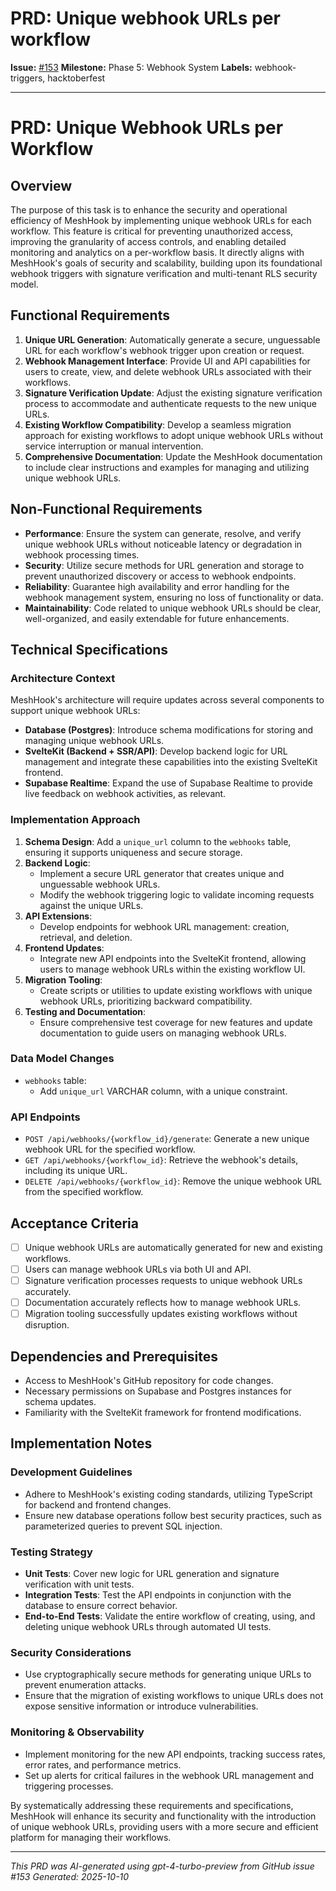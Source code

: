 # PRD: Unique webhook URLs per workflow

**Issue:** [#153](https://github.com/profullstack/meshhook/issues/153)
**Milestone:** Phase 5: Webhook System
**Labels:** webhook-triggers, hacktoberfest

---

# PRD: Unique Webhook URLs per Workflow

## Overview

The purpose of this task is to enhance the security and operational efficiency of MeshHook by implementing unique webhook URLs for each workflow. This feature is critical for preventing unauthorized access, improving the granularity of access controls, and enabling detailed monitoring and analytics on a per-workflow basis. It directly aligns with MeshHook's goals of security and scalability, building upon its foundational webhook triggers with signature verification and multi-tenant RLS security model.

## Functional Requirements

1. **Unique URL Generation**: Automatically generate a secure, unguessable URL for each workflow's webhook trigger upon creation or request.
2. **Webhook Management Interface**: Provide UI and API capabilities for users to create, view, and delete webhook URLs associated with their workflows.
3. **Signature Verification Update**: Adjust the existing signature verification process to accommodate and authenticate requests to the new unique URLs.
4. **Existing Workflow Compatibility**: Develop a seamless migration approach for existing workflows to adopt unique webhook URLs without service interruption or manual intervention.
5. **Comprehensive Documentation**: Update the MeshHook documentation to include clear instructions and examples for managing and utilizing unique webhook URLs.

## Non-Functional Requirements

- **Performance**: Ensure the system can generate, resolve, and verify unique webhook URLs without noticeable latency or degradation in webhook processing times.
- **Security**: Utilize secure methods for URL generation and storage to prevent unauthorized discovery or access to webhook endpoints.
- **Reliability**: Guarantee high availability and error handling for the webhook management system, ensuring no loss of functionality or data.
- **Maintainability**: Code related to unique webhook URLs should be clear, well-organized, and easily extendable for future enhancements.

## Technical Specifications

### Architecture Context

MeshHook's architecture will require updates across several components to support unique webhook URLs:

- **Database (Postgres)**: Introduce schema modifications for storing and managing unique webhook URLs.
- **SvelteKit (Backend + SSR/API)**: Develop backend logic for URL management and integrate these capabilities into the existing SvelteKit frontend.
- **Supabase Realtime**: Expand the use of Supabase Realtime to provide live feedback on webhook activities, as relevant.

### Implementation Approach

1. **Schema Design**: Add a `unique_url` column to the `webhooks` table, ensuring it supports uniqueness and secure storage.
2. **Backend Logic**:
   - Implement a secure URL generator that creates unique and unguessable webhook URLs.
   - Modify the webhook triggering logic to validate incoming requests against the unique URLs.
3. **API Extensions**:
   - Develop endpoints for webhook URL management: creation, retrieval, and deletion.
4. **Frontend Updates**:
   - Integrate new API endpoints into the SvelteKit frontend, allowing users to manage webhook URLs within the existing workflow UI.
5. **Migration Tooling**:
   - Create scripts or utilities to update existing workflows with unique webhook URLs, prioritizing backward compatibility.
6. **Testing and Documentation**:
   - Ensure comprehensive test coverage for new features and update documentation to guide users on managing webhook URLs.

### Data Model Changes

- `webhooks` table:
  - Add `unique_url` VARCHAR column, with a unique constraint.

### API Endpoints

- `POST /api/webhooks/{workflow_id}/generate`: Generate a new unique webhook URL for the specified workflow.
- `GET /api/webhooks/{workflow_id}`: Retrieve the webhook's details, including its unique URL.
- `DELETE /api/webhooks/{workflow_id}`: Remove the unique webhook URL from the specified workflow.

## Acceptance Criteria

- [ ] Unique webhook URLs are automatically generated for new and existing workflows.
- [ ] Users can manage webhook URLs via both UI and API.
- [ ] Signature verification processes requests to unique webhook URLs accurately.
- [ ] Documentation accurately reflects how to manage webhook URLs.
- [ ] Migration tooling successfully updates existing workflows without disruption.

## Dependencies and Prerequisites

- Access to MeshHook's GitHub repository for code changes.
- Necessary permissions on Supabase and Postgres instances for schema updates.
- Familiarity with the SvelteKit framework for frontend modifications.

## Implementation Notes

### Development Guidelines

- Adhere to MeshHook's existing coding standards, utilizing TypeScript for backend and frontend changes.
- Ensure new database operations follow best security practices, such as parameterized queries to prevent SQL injection.

### Testing Strategy

- **Unit Tests**: Cover new logic for URL generation and signature verification with unit tests.
- **Integration Tests**: Test the API endpoints in conjunction with the database to ensure correct behavior.
- **End-to-End Tests**: Validate the entire workflow of creating, using, and deleting unique webhook URLs through automated UI tests.

### Security Considerations

- Use cryptographically secure methods for generating unique URLs to prevent enumeration attacks.
- Ensure that the migration of existing workflows to unique URLs does not expose sensitive information or introduce vulnerabilities.

### Monitoring & Observability

- Implement monitoring for the new API endpoints, tracking success rates, error rates, and performance metrics.
- Set up alerts for critical failures in the webhook URL management and triggering processes.

By systematically addressing these requirements and specifications, MeshHook will enhance its security and functionality with the introduction of unique webhook URLs, providing users with a more secure and efficient platform for managing their workflows.

---

*This PRD was AI-generated using gpt-4-turbo-preview from GitHub issue #153*
*Generated: 2025-10-10*
